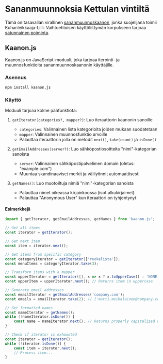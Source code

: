 # Sananmuunnoksia Kettulan vintiltä
Tämä on tasavallan virallinen [sananmuunnoskaanon](https://sto.iki.fi/sananmuunnoksia/), jonka suojelijana toimii Kuhanleikkaaja-Lilli. Vaihtoehtoisen käyttöliittymän korpukseen tarjoaa [satunnainen poiminta](https://sto.iki.fi/sananmuunnoksia/satunnainen/).

## Kaanon.js

Kaanon.js on JavaScript-moduuli, joka tarjoaa iterointi- ja muunnosfunktioita sananmuunnoskaanonin käyttäjille.

### Asennus

```bash
npm install kaanon.js
```

### Käyttö

Moduuli tarjoaa kolme pääfunktiota:
1. `getIterator(categories?, mapper?)`: Luo iteraattorin kaanonin sanoille
   - `categories`: Valinnainen lista kategorioita joiden mukaan suodatetaan
   - `mapper`: Valinnainen muunnosfunktio arvoille
   - Palauttaa iteraattorin jolla on metodit `next()`, `take(count)` ja `isDone()`

2. `getEmailAddresses(server?)`: Luo sähköpostiosoitteita "nimi"-kategorian sanoista
   - `server`: Valinnainen sähköpostipalvelimen domain (oletus: "example.com")
   - Muuntaa skandinaaviset merkit ja välilyönnit automaattisesti

3. `getNames()`: Luo muotoiltuja nimiä "nimi"-kategorian sanoista
   - Palauttaa nimet oikeassa kirjainkoossa (isot alkukirjaimet)
   - Palauttaa "Anonymous User" kun iteraattori on tyhjentynyt

#### Esimerkkejä

```javascript
import { getIterator, getEmailAddresses, getNames } from 'kaanon.js';

// Get all items
const iterator = getIterator();

// Get next item
const item = iterator.next();

// Get items from specific category
const categoryIterator = getIterator(['ruokalista']);
const menuItems = categoryIterator.take(3);

// Transform items with a mapper
const upperIterator = getIterator([], x => x ? x.toUpperCase() : 'NONE');
const upperItem = upperIterator.next(); // Returns item in uppercase

// Generate email addresses
const emailIterator = getEmailAddresses('company.com');
const emails = emailIterator.take(2); // ['matti.meikalainen@company.com', 'maija.mallikas@company.com']

// Get formatted names
const nameIterator = getNames();
while (!nameIterator.isDone()) {
    const name = nameIterator.next(); // Returns properly capitalized name
}

// Check if iterator is exhausted
const iterator = getIterator();
while (!iterator.isDone()) {
    const item = iterator.next();
    // Process item...
}
```
